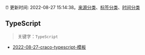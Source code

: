 :alarm_clock: 更新时间: 2022-08-27 15:14:38。[来源分类](../README.md)、[标签分类](../TAGS.md)、[时间分类](../TIMELINE.md)

## TypeScript


> 关键字：`TypeScript`



- [2022-08-27-craco-typescript-模板](https://www.v2ex.com/t/875854) 
